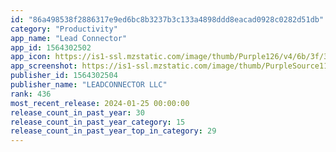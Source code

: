 ```yaml
---
id: "86a498538f2886317e9ed6bc8b3237b3c133a4898ddd8eacad0928c0282d51db"
category: "Productivity"
app_name: "Lead Connector"
app_id: 1564302502
app_icon: https://is1-ssl.mzstatic.com/image/thumb/Purple126/v4/6b/3f/36/6b3f36e4-17ff-d06c-197a-dff68874304e/AppIcon-0-0-1x_U007emarketing-0-7-0-sRGB-85-220.png/1024x1024bb.png
app_screenshot: https://is1-ssl.mzstatic.com/image/thumb/PurpleSource116/v4/fc/5e/c3/fc5ec379-62f5-33b0-a25e-0da96a66d43b/2e6d92b6-f701-4d36-bfb5-434daadc565c_image-1.png/1242x2688bb.png
publisher_id: 1564302504
publisher_name: "LEADCONNECTOR LLC"
rank: 436
most_recent_release: 2024-01-25 00:00:00
release_count_in_past_year: 30
release_count_in_past_year_category: 15
release_count_in_past_year_top_in_category: 29
---
```

